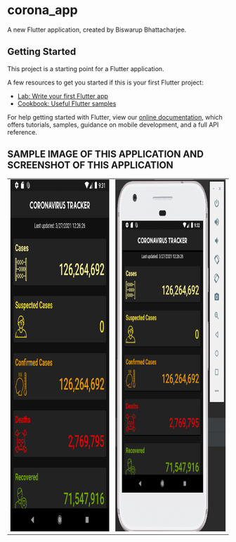 # corona_app

A new Flutter application, created by Biswarup Bhattacharjee. 

## Getting Started

This project is a starting point for a Flutter application.

A few resources to get you started if this is your first Flutter project:

- [Lab: Write your first Flutter app](https://flutter.dev/docs/get-started/codelab)
- [Cookbook: Useful Flutter samples](https://flutter.dev/docs/cookbook)

For help getting started with Flutter, view our
[online documentation](https://flutter.dev/docs), which offers tutorials,
samples, guidance on mobile development, and a full API reference.
## SAMPLE IMAGE OF THIS APPLICATION AND SCREENSHOT OF THIS APPLICATION
<table cellspacing="10">
  <tr>
    <td><img src="Screenshot.png" width="450" height="800"></td>
    <td>  <img src="SamplePicture.PNG" width="500" height="800"></td>
  </tr>
 </table>



